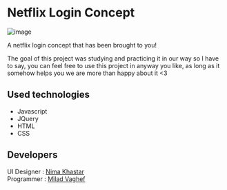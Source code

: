 # Netflix Login Concept
![image](https://github.com/MiladVaghef/Netflix-Login-Concept/assets/143057362/75d0a23e-ab67-4b60-934a-e1c9bb7f71e4)
 
A netflix login concept that has been brought to you!  

The goal of this project was studying and practicing it in our way so I have to say, you can feel free to use this project in anyway you like, as long as it somehow helps you we are more than happy about it <3 

## Used technologies 

* Javascript
* JQuery
* HTML
* CSS

## Developers 

UI Designer : [Nima Khastar](https://github.com/N-Pizll)  
Programmer : [Milad Vaghef](https://github.com/MiladVaghef)


